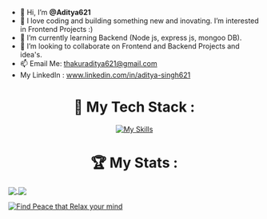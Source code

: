 - 👋 Hi, I’m **@Aditya621**
- 👀 I love coding and building something new and inovating. I’m interested in Frontend Projects :)
- 🌱 I’m currently learning Backend (Node js, express js, mongoo DB).
- 💞️ I’m looking to collaborate on Frontend and Backend Projects and idea's.
- 📫 Email Me: thakuraditya621@gmail.com
- My LinkedIn : www.linkedin.com/in/aditya-singh621

<div align="center">
<h1> 🚀 My Tech Stack :</h1>
  
[![My Skills](https://skillicons.dev/icons?i=js,html,css,angular,tailwind,react,java,nodejs,expressjs,mongodb)](https://skillicons.dev)
  
</div>

<h1 align="center" > 🏆 My Stats :</h1>

<a href="https://github.com/Aditya621/github-readme-stats">
  <img  align="center" src="https://github-readme-stats.vercel.app/api?username=Aditya621" />
</a>
<a href="https://github.com/Aditya621/convoychat">
  <img align="center" src="https://github-readme-stats.vercel.app/api/top-langs?username=Aditya621&layout=compact&langs_count=8&card_width=320" />
</a>

<div >



[![Find Peace that Relax your mind](https://quotes-github-readme.vercel.app/api?type=horizontal&theme=dark)](https://github.com/piyushsuthar/github-readme-quotes)

<!---
Aditya621/Aditya621 is a ✨ special ✨ repository because its `README.md` (this file) appears on your GitHub profile.
You can click the Preview link to take a look at your changes.
--->
